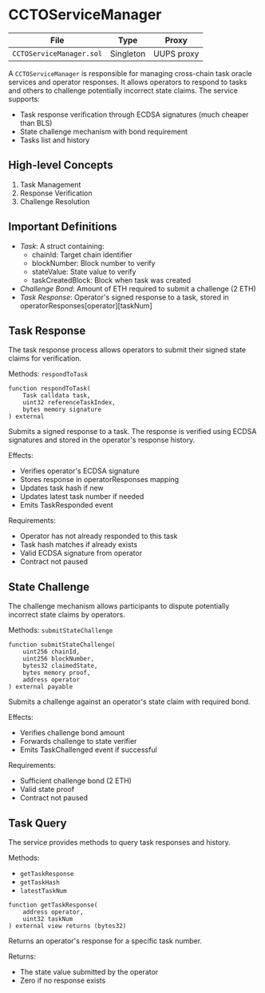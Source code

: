 # CCTOServiceManager

| File | Type | Proxy |
| -------- | -------- | -------- |
| `CCTOServiceManager.sol` | Singleton | UUPS proxy |

A `CCTOServiceManager` is responsible for managing cross-chain task oracle services and operator responses. It allows operators to respond to tasks and others to challenge potentially incorrect state claims. The service supports:
- Task response verification through ECDSA signatures (much cheaper than BLS)
- State challenge mechanism with bond requirement
- Tasks list and history

## High-level Concepts

1. Task Management
2. Response Verification
3. Challenge Resolution

## Important Definitions

- _Task_: A struct containing:
  - chainId: Target chain identifier
  - blockNumber: Block number to verify
  - stateValue: State value to verify
  - taskCreatedBlock: Block when task was created
- _Challenge Bond_: Amount of ETH required to submit a challenge (2 ETH)
- _Task Response_: Operator's signed response to a task, stored in operatorResponses[operator][taskNum]

## Task Response 
The task response process allows operators to submit their signed state claims for verification.

Methods:
`respondToTask`

```solidity
function respondToTask(
    Task calldata task,
    uint32 referenceTaskIndex,
    bytes memory signature
) external
```

Submits a signed response to a task. The response is verified using ECDSA signatures and stored in the operator's response history.

Effects:
- Verifies operator's ECDSA signature
- Stores response in operatorResponses mapping
- Updates task hash if new
- Updates latest task number if needed
- Emits TaskResponded event

Requirements:
- Operator has not already responded to this task
- Task hash matches if already exists
- Valid ECDSA signature from operator
- Contract not paused

## State Challenge 
The challenge mechanism allows participants to dispute potentially incorrect state claims by operators.

Methods:
`submitStateChallenge`

```solidity
function submitStateChallenge(
    uint256 chainId,
    uint256 blockNumber,
    bytes32 claimedState,
    bytes memory proof,
    address operator
) external payable
```

Submits a challenge against an operator's state claim with required bond.

Effects:
- Verifies challenge bond amount
- Forwards challenge to state verifier
- Emits TaskChallenged event if successful

Requirements:
- Sufficient challenge bond (2 ETH)
- Valid state proof
- Contract not paused

## Task Query 
The service provides methods to query task responses and history.

Methods:
- `getTaskResponse`
- `getTaskHash`
- `latestTaskNum`

```solidity
function getTaskResponse(
    address operator,
    uint32 taskNum
) external view returns (bytes32)
```

Returns an operator's response for a specific task number.

Returns:
- The state value submitted by the operator
- Zero if no response exists


